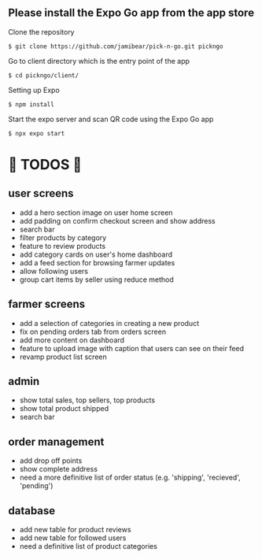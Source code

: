 ## Please install the Expo Go app from the app store

Clone the repository

```
$ git clone https://github.com/jamibear/pick-n-go.git pickngo
```

Go to client directory which is the entry point of the app

```
$ cd pickngo/client/
```

Setting up Expo

```
$ npm install
```

Start the expo server and scan QR code using the Expo Go app

```
$ npx expo start
```

# 🚧 TODOS 🚧

## user screens

- add a hero section image on user home screen
- add padding on confirm checkout screen and show address
- search bar
- filter products by category
- feature to review products
- add category cards on user's home dashboard
- add a feed section for browsing farmer updates
- allow following users
- group cart items by seller using reduce method

## farmer screens

- add a selection of categories in creating a new product
- fix on pending orders tab from orders screen
- add more content on dashboard
- feature to upload image with caption that users can see on their feed
- revamp product list screen

## admin

- show total sales, top sellers, top products
- show total product shipped
- search bar

## order management

- add drop off points
- show complete address
- need a more definitive list of order status (e.g. 'shipping', 'recieved', 'pending')

## database

- add new table for product reviews
- add new table for followed users
- need a definitive list of product categories
